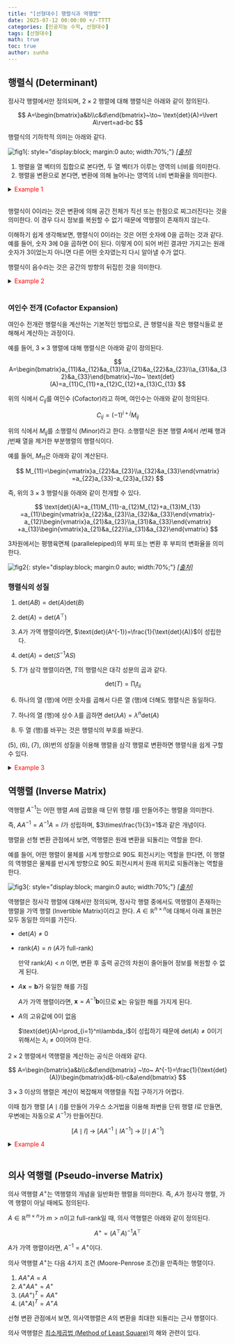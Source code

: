 ```yaml
---
title: "[선형대수] 행렬식과 역행렬"
date: 2025-07-12 00:00:00 +/-TTTT
categories: [인공지능 수학, 선형대수]
tags: [선형대수]
math: true
toc: true
author: sunho
---
```


## 행렬식 (Determinant)

정사각 행렬에서만 정의되며, $2\times2$ 행렬에 대해 행렬식은 아래와 같이 정의된다.

$$
A=\begin{bmatrix}a&b\\c&d\end{bmatrix}~\to~
\text{det}(A)=\lvert A\rvert=ad-bc
$$

행렬식의 기하학적 의미는 아래와 같다.

![fig1](mlm/12-1.png){: style="display:block; margin:0 auto; width:70%;"}
_[[출처]](https://m.blog.naver.com/lagrange0115/222087882248)_

1. 행렬을 열 벡터의 집합으로 본다면, 두 열 벡터가 이루는 영역의 너비를 의미한다.
2. 행렬을 변환으로 본다면, 변환에 의해 늘어나는 영역의 너비 변화율을 의미한다.

<details>
<summary><font color='#FF0000'>Example 1</font></summary>
<div markdown="1">

$$
A=\begin{bmatrix}3&0\\0&2\end{bmatrix}
$$

---

$(1,0)$과 $(0,1)$이 이루는 정사각형 영역의 너비는 1이다.

변환 후 각 벡터는 $(3,0)$와 $(0,2)$가 되고, 이 벡터들이 이루는 평행사변형 영역의 너비는 6이다.

너비 변화율은 6이고, 이는 $\text{det}(A)$와 일치한다.

$$
\text{det}(A)=6-0=6
$$

---

</div>
</details>
<br>

행렬식이 0이라는 것은 변환에 의해 공간 전체가 직선 또는 한점으로 찌그러진다는 것을 의미한다. 이 경우 다시 정보를 복원할 수 없기 때문에 역행렬이 존재하지 않는다.

이해하기 쉽게 생각해보면, 행렬식이 0이라는 것은 어떤 숫자에 0을 곱하는 것과 같다.
예를 들어, 숫자 3에 0을 곱하면 0이 된다. 이렇게 0이 되어 버린 결과만 가지고는 원래 숫자가 3이었는지 아니면 다른 어떤 숫자였는지 다시 알아낼 수가 없다.

행렬식이 음수라는 것은 공간의 방향의 뒤집힌 것을 의미한다.

<details>
<summary><font color='#FF0000'>Example 2</font></summary>
<div markdown="1">

$$
A=\begin{bmatrix}2&4\\2&4\end{bmatrix}
~,~
\mathbf{x}_1=\begin{bmatrix}1\\1\end{bmatrix}
,\mathbf{x}_2=\begin{bmatrix}2\\4\end{bmatrix}
$$

---

행렬 $A$의 행렬식은 $0$이다.

$\mathbf{x}_1$과 $\mathbf{x}_2$는 선형 독립이므로, 두 벡터가 span하는 공간은 2차원 평면이다.

$$
\text{span}(\begin{bmatrix}1\\1\end{bmatrix},\begin{bmatrix}2\\4\end{bmatrix})=\mathbb{R}^2
$$

하지만 변환 후의 $\mathbf{x}_1$과 $\mathbf{x}_2$는 서로 같은 벡터로, 직선을 span하는 것을 확인할 수 있다.

$$
AX=\begin{bmatrix}2&4\\2&4\end{bmatrix}
\begin{bmatrix}1&2\\1&4\end{bmatrix}
=\begin{bmatrix}6&20\\6&20\end{bmatrix}
$$

$$
\text{span}(\begin{bmatrix}6\\6\end{bmatrix},\begin{bmatrix}20\\20\end{bmatrix})=\mathbb{R}^1
$$

즉, 행렬식이 $0$인 행렬에 의해 변환된 공간은 차원이 줄어드는 것을 확인할 수 있다.

---

</div>
</details>
<br>

### 여인수 전개 (Cofactor Expansion)

여인수 전개란 행렬식을 계산하는 기본적인 방법으로, 큰 행렬식을 작은 행렬식들로 분해해서 계산하는 과정이다.

예를 들어, $3\times3$ 행렬에 대해 행렬식은 아래와 같이 정의된다.

$$
A=\begin{bmatrix}a_{11}&a_{12}&a_{13}\\a_{21}&a_{22}&a_{23}\\a_{31}&a_{32}&a_{33}\end{bmatrix}~\to~
\text{det}(A)=a_{11}C_{11}+a_{12}C_{12}+a_{13}C_{13}
$$

위의 식에서 $C_{ij}$를 여인수 (Cofactor)라고 하며, 여인수는 아래와 같이 정의된다.

$$
C_{ij}=(-1)^{i+j}M_{ij}
$$

위의 식에서 $M_{ij}$를 소행렬식 (Minor)라고 한다. 소행렬식은 원본 행렬 $A$에서 $i$번째 행과 $j$번째 열을 제거한 부분행렬의 행렬식이다.

예를 들어, $M_{11}$은 아래와 같이 계산된다.

$$
M_{11}=\begin{vmatrix}a_{22}&a_{23}\\a_{32}&a_{33}\end{vmatrix}
=a_{22}a_{33}-a_{23}a_{32}
$$

즉, 위의 $3\times3$ 행렬식을 아래와 같이 전개할 수 있다.

$$
\text{det}(A)=a_{11}M_{11}-a_{12}M_{12}+a_{13}M_{13}
=a_{11}\begin{vmatrix}a_{22}&a_{23}\\a_{32}&a_{33}\end{vmatrix}-
a_{12}\begin{vmatrix}a_{21}&a_{23}\\a_{31}&a_{33}\end{vmatrix}
+a_{13}\begin{vmatrix}a_{21}&a_{22}\\a_{31}&a_{32}\end{vmatrix}
$$

3차원에서는 평행육면체 (parallelepiped)의 부피 또는 변환 후 부피의 변화율을 의미한다.

![fig2](mlm/12-2.png){: style="display:block; margin:0 auto; width:70%;"}
_[[출처]](https://taesan5435.tistory.com/entry/%ED%96%89%EB%A0%AC%EC%8B%9DDeterminant-%EC%97%AC%EC%9D%B8%EC%9E%90cofactor-%EC%99%B8%EC%A0%81Cross-product)_

### 행렬식의 성질

1. $\text{det}(AB)=\text{det}(A)\text{det}(B)$
2. $\text{det}(A)=\text{det}(A^\top)$
3. $A$가 가역 행렬이라면, $\text{det}(A^{-1})=\frac{1}{\text{det}(A)}$이 성립한다.
4. $\text{det}(A)=\text{det}(S^{-1}AS)$
5. $T$가 삼각 행렬이라면, $T$의 행렬식은 대각 성분의 곱과 같다.

    $$\text{det}(T)=\prod_i t_{ii}$$
6. 하나의 열 (행)에 어떤 숫자를 곱해서 다른 열 (행)에 더해도 행렬식은 동일하다.
8. 하나의 열 (행)에 상수 $\lambda$를 곱하면 $\text{det}(\lambda A)=\lambda^n\text{det}(A)$
9. 두 열 (행)를 바꾸는 것은 행렬식의 부호를 바꾼다.

(5), (6), (7), (8)번의 성질을 이용해 행렬을 삼각 행렬로 변환하면 행렬식을 쉽게 구할 수 있다.

<details>
<summary><font color='red'>Example 3</font></summary>
<div markdown="1">
  
$$
A=\begin{bmatrix}1&2\\3&4\end{bmatrix}
$$

---

**1. Gauss Elimination 수행**

(6)번 성질에 의해 가우스 소거법을 사용해도 행렬식에는 변화가 없다.

$$
A=\begin{bmatrix}1&2\\0&-2\end{bmatrix}
$$

**2. 삼각행렬에서의 행렬식 계산**

정리한 행렬은 삼각 행렬 형태로, (5)번 성질을 사용해서 쉽게 행렬식을 계산할 수 있다.

$$\text{det}(A)=1\times(-2)=-2$$

---

</div>
</details>


## 역행렬 (Inverse Matrix)

역행렬 $A^{-1}$는 어떤 행렬 $A$에 곱했을 때 단위 행렬 $I$를 만들어주는 행렬을 의미한다.

즉, $AA^{-1}=A^{-1}A=I$가 성립하며, $3\times\frac{1}{3}=1$과 같은 개념이다.

행렬을 선형 변환 관점에서 보면, 역행렬은 원래 변환을 되돌리는 역할을 한다.

예를 들어, 어떤 행렬이 물체를 시계 방향으로 90도 회전시키는 역할을 한다면, 이 행렬의 역행렬은 물체를 반시계 방향으로 90도 회전시켜서 원래 위치로 되돌려놓는 역할을 한다.

![fig3](mlm/10-3.png){: style="display:block; margin:0 auto; width:70%;"}
_[[출처]](https://www.3blue1brown.com/lessons/inverse-matrices)_

역행렬은 정사각 행렬에 대해서만 정의되며, 정사각 행렬 중에서도 역행렬이 존재하는 행렬을 가역 행렬 (Invertible Matrix)이라고 한다.
$A\in\mathbb{R}^{n\times n}$에 대해서 아래 표현은 모두 동일한 의미를 가진다.

- $\text{det}(A)\neq0$
- $\text{rank}(A)=n$ ($A$가 full-rank)

    만약 $\text{rank}(A)<n$ 이면, 변환 후 출력 공간의 차원이 줄어들어 정보를 복원할 수 없게 된다.

- $A\mathbf{x}=\mathbf{b}$가 유일한 해를 가짐

    $A$가 가역 행렬이라면, $\mathbf{x}=A^{-1}\mathbf{b}$이므로 $\mathbf{x}$는 유일한 해를 가지게 된다.

- $A$의 고유값에 0이 없음

    $\text{det}(A)=\prod_{i=1}^n\lambda_i$이 성립하기 때문에 $\text{det}(A)\neq0$이기 위해서는 $\lambda_i\neq0$이어야 한다.

$2\times2$ 행렬에서 역행렬을 계산하는 공식은 아래와 같다.

$$
A=\begin{bmatrix}a&b\\c&d\end{bmatrix}
~\to~
A^{-1}=\frac{1}{\text{det}(A)}\begin{bmatrix}d&-b\\-c&a\end{bmatrix}
$$

$3\times3$ 이상의 행렬은 계산이 복잡해져 역행렬을 직접 구하기가 어렵다.

이때 첨가 행렬 $\left[A\mid I\right]$를 만들어 가우스 소거법을 이용해 좌변을 단위 행렬 $I$로 만들면, 우변에는 자동으로 $A^{-1}$가 만들어진다.

$$
\left[A\mid I\right]~\to~\left[AA^{-1}\mid IA^{-1}\right]
~\to~\left[I\mid A^{-1}\right]
$$

<details>
<summary><font color='#FF0000'>Example 4</font></summary>
<div markdown="1">

$$
A=\begin{bmatrix}1&0&1&0\\0&1&1&0\\1&1&0&1\\1&1&1&0\end{bmatrix}
$$

---

첨가 행렬 $[A\mid I]$를 만든다.

$$
[A\mid I]=
\begin{bmatrix}\begin{array}{cccc|cccc}
1&0&1&0&1&0&0&0\\0&1&1&0&0&1&0&0\\1&1&0&1&0&0&1&0\\1&1&1&0&0&0&0&1
\end{array}\end{bmatrix}
$$

가우스 소거법을 이용해 좌변을 $I$로 만든다.

$$
[A\mid I]~\to~
\begin{bmatrix}\begin{array}{cccc|cccc}
1&0&1&0&1&0&0&0\\0&1&1&0&0&1&0&0\\0&1&-1&1&-1&0&1&0\\0&1&0&0&-1&0&0&1
\end{array}\end{bmatrix}
~\to~
\begin{bmatrix}\begin{array}{cccc|cccc}
1&0&1&0&1&0&0&0\\0&1&1&0&0&1&0&0\\0&0&-2&1&-1&-1&1&0\\0&0&-1&0&-1&-1&0&1
\end{array}\end{bmatrix}
$$

$$
~\to~
\begin{bmatrix}\begin{array}{cccc|cccc}
1&0&1&0&1&0&0&0\\0&1&1&0&0&1&0&0\\0&0&-1&0&-1&-1&0&1\\0&0&-2&1&-1&-1&1&0
\end{array}\end{bmatrix}
~\to~
\begin{bmatrix}\begin{array}{cccc|cccc}
1&0&1&0&1&0&0&0\\0&1&1&0&0&1&0&0\\0&0&-1&0&-1&-1&0&1\\0&0&0&1&1&1&1&-2
\end{array}\end{bmatrix}
$$

$$
~\to~
\begin{bmatrix}\begin{array}{cccc|cccc}
1&0&1&0&1&0&0&0\\0&1&1&0&0&1&0&0\\0&0&1&0&1&1&0&-1\\0&0&0&1&1&1&1&-2
\end{array}\end{bmatrix}
~\to~
\begin{bmatrix}\begin{array}{cccc|cccc}
1&0&0&0&0&-1&0&1\\0&1&0&0&-1&0&0&1\\0&0&1&0&1&1&0&-1\\0&0&0&1&1&1&1&-2
\end{array}\end{bmatrix}
$$

좌변이 $I$가 되었으므로, 우변은 자연스럽게 $A^{-1}$가 된다.

$$
A^{-1}=\begin{bmatrix}0&-1&0&1\\-1&0&0&1\\1&1&0&-1\\1&1&1&-2\end{bmatrix}
$$

---

</div>
</details>
<br>

## 의사 역행렬 (Pseudo-inverse Matrix)

의사 역행렬 $A^{+}$는 역행렬의 개념을 일반화한 행렬을 의미한다.
즉, $A$가 정사각 행렬, 가역 행렬이 아닐 때에도 정의된다.

$A\in\mathbb{R}^{m\times n}$가 $m>n$이고 full-rank일 때, 의사 역행렬은 아래와 같이 정의된다.

$$
A^{+}=(A^\top A)^{-1}A^\top
$$

$A$가 가역 행렬이라면, $A^{-1}=A^{+}$이다.

의사 역행렬 $A^{+}$는 다음 4가지 조건 (Moore-Penrose 조건)을 만족하는 행렬이다.

1. $AA^{+}A = A$
2. $A^{+}AA^{+} = A^{+}$
3. $(AA^{+})^T = AA^{+}$
4. $(A^{+}A)^T = A^{+}A$

선형 변환 관점에서 보면, 의사역행렬은 $A$의 변환을 최대한 되돌리는 근사 행렬이다.

의사 역행렬은 [최소제곱법 (Method of Least Square)](https://suniverse77.github.io/posts/Least-Square/)의 해와 관련이 있다.
